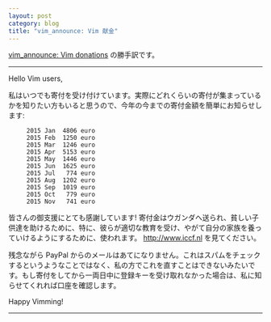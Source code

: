 ```yaml
---
layout: post
category: blog
title: "vim_announce: Vim 献金"
---
```


[vim_announce: Vim donations](https://groups.google.com/d/msg/vim_announce/c6qJ2aTmwvA/tix0ZhcGCgAJ) の勝手訳です。

---

Hello Vim users,

私はいつでも寄付を受け付けています。実際にどれくらいの寄付が集まっているかを知りたい方もいると思うので、今年の今までの寄付金額を簡単にお知らせします:

         2015 Jan  4806 euro
         2015 Feb  1250 euro
         2015 Mar  1246 euro
         2015 Apr  5153 euro
         2015 May  1446 euro
         2015 Jun  1625 euro
         2015 Jul   774 euro
         2015 Aug  1202 euro
         2015 Sep  1019 euro
         2015 Oct   779 euro
         2015 Nov   741 euro

皆さんの御支援にとても感謝しています! 寄付金はウガンダへ送られ、貧しい子供達を助けるために、特に、彼らが適切な教育を受け、やがて自分の家族を養っていけるようにするために、使われます。
<http://www.iccf.nl> を見てください。

残念ながら PayPal からのメールはあてになりません。これはスパムをチェックするというようなことではなく、私の方でこれを直すことはできないみたいです。もし寄付をしてから一両日中に登録キーを受け取れなかった場合は、私に知らせてくれれば口座を確認します。

Happy Vimming!

---
